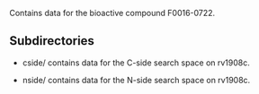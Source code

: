 Contains data for the bioactive compound F0016-0722.

## Subdirectories

- cside/ contains data for the C-side search space on rv1908c.

- nside/ contains data for the N-side search space on rv1908c.

